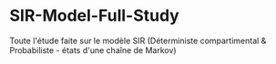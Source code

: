 # SIR-Model-Full-Study
Toute l'étude faite sur le modèle SIR (Déterministe compartimental &amp; Probabiliste - états d'une chaîne de Markov)
